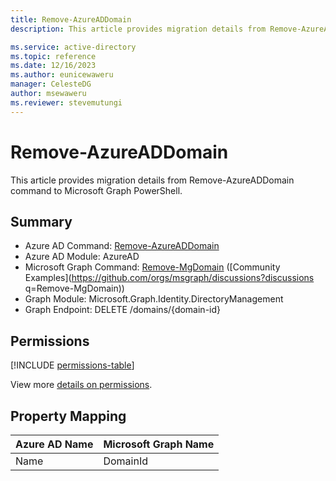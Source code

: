 ```yaml
---
title: Remove-AzureADDomain
description: This article provides migration details from Remove-AzureADDomain command to Microsoft Graph PowerShell.

ms.service: active-directory
ms.topic: reference
ms.date: 12/16/2023
ms.author: eunicewaweru
manager: CelesteDG
author: msewaweru
ms.reviewer: stevemutungi
---
```


# Remove-AzureADDomain

This article provides migration details from Remove-AzureADDomain command to Microsoft Graph PowerShell.

## Summary

+ Azure AD Command: [Remove-AzureADDomain](/powershell/module/azuread/remove-azureaddomain)
+ Azure AD Module: AzureAD
+ Microsoft Graph Command: [Remove-MgDomain](/powershell/module/microsoft.graph.identity.directorymanagement/remove-mgdomain) ([Community Examples](https://github.com/orgs/msgraph/discussions?discussions q=Remove-MgDomain))
+ Graph Module: Microsoft.Graph.Identity.DirectoryManagement
+ Graph Endpoint:  DELETE /domains/{domain-id}

## Permissions

[!INCLUDE [permissions-table](~/graphref/api-reference/v1.0/includes/permissions/domain-delete-permissions.md)]

View more [details on permissions](/graph/api/domain-delete#permissions).

## Property Mapping

|Azure AD Name|Microsoft Graph Name|
|---|---|
|Name|DomainId|